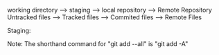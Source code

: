working directory --> staging --> local repository --> Remote Repository
Untracked files --> Tracked files --> Commited files --> Remote Files 

Staging:

Note: The shorthand command for "git add --all" is "git add -A"



